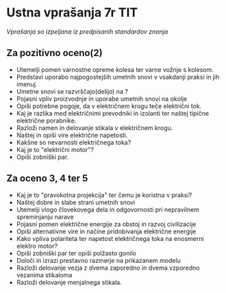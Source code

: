 # Ustna vprašanja 7r TIT #
_Vprašanja so izpeljana iz predpisanih standardov znanja_
## Za pozitivno oceno(2) ##
* Utemelji pomen varnostne opreme kolesa ter varne vožnje s kolesom.
* Predstavi uporabo najpogostejših umetnih snovi v vsakdanji praksi in jih imenuj.
* Umetne snovi se razvrščajo(delijo) na  ?
* Pojasni vpliv proizvodnje in uporabe umetnih snovi na okolje
* Opiši potrebne pogoje, da v električnem krogu teče električni tok.
* Kaj je razlika med električnimi prevodniki in izolanti ter naštej tipične električne porabnike.
* Razloži namen in delovanje stikala v električnem krogu.
* Naštej in opiši vire električne napetosti.
* Kakšne so nevarnosti električnega toka?
* Kaj je to "električni motor"?
* Opiši zobniški par.
## Za oceno 3, 4 ter 5 ##
* Kaj je to "pravokotna projekcija" ter čemu je koristna v praksi?
* Naštej dobre in slabe strani umetnih snovi
* Utemelji vlogo človekovega dela in odgovornosti pri nepravilnem spreminjanju narave
* Pojasni pomen električne energije za obstoj in razvoj civilizacije
* Opiši alternativne vire in načine pridobivanja električne energije
* Kako vpliva polariteta ter napetost električnega toka na enosmerni elektro motor?
* Opiši zobniški par ter opiši polžasto gonilo
* Določi in izrazi prestavno razmerje na prikazanem modelu
* Razloži delovanje vezja z dvema zaporedno in dvema vzporedno vezanima stikaloma
* Razloži delovanje menjalnega stikala.
